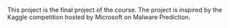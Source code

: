 This project is the final project of the course. The project is inspired by the Kaggle competition hosted by Microsoft on Malware Prediction.
